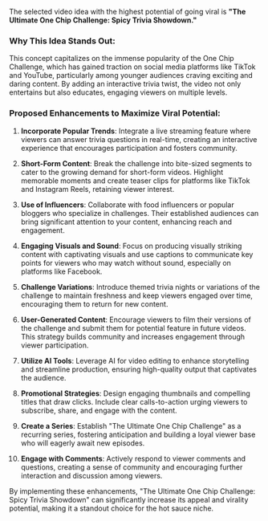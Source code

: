 The selected video idea with the highest potential of going viral is **"The Ultimate One Chip Challenge: Spicy Trivia Showdown."** 

### Why This Idea Stands Out:
This concept capitalizes on the immense popularity of the One Chip Challenge, which has gained traction on social media platforms like TikTok and YouTube, particularly among younger audiences craving exciting and daring content. By adding an interactive trivia twist, the video not only entertains but also educates, engaging viewers on multiple levels.

### Proposed Enhancements to Maximize Viral Potential:

1. **Incorporate Popular Trends**: Integrate a live streaming feature where viewers can answer trivia questions in real-time, creating an interactive experience that encourages participation and fosters community.

2. **Short-Form Content**: Break the challenge into bite-sized segments to cater to the growing demand for short-form videos. Highlight memorable moments and create teaser clips for platforms like TikTok and Instagram Reels, retaining viewer interest.

3. **Use of Influencers**: Collaborate with food influencers or popular bloggers who specialize in challenges. Their established audiences can bring significant attention to your content, enhancing reach and engagement.

4. **Engaging Visuals and Sound**: Focus on producing visually striking content with captivating visuals and use captions to communicate key points for viewers who may watch without sound, especially on platforms like Facebook.

5. **Challenge Variations**: Introduce themed trivia nights or variations of the challenge to maintain freshness and keep viewers engaged over time, encouraging them to return for new content.

6. **User-Generated Content**: Encourage viewers to film their versions of the challenge and submit them for potential feature in future videos. This strategy builds community and increases engagement through viewer participation.

7. **Utilize AI Tools**: Leverage AI for video editing to enhance storytelling and streamline production, ensuring high-quality output that captivates the audience.

8. **Promotional Strategies**: Design engaging thumbnails and compelling titles that draw clicks. Include clear calls-to-action urging viewers to subscribe, share, and engage with the content.

9. **Create a Series**: Establish "The Ultimate One Chip Challenge" as a recurring series, fostering anticipation and building a loyal viewer base who will eagerly await new episodes.

10. **Engage with Comments**: Actively respond to viewer comments and questions, creating a sense of community and encouraging further interaction and discussion among viewers.

By implementing these enhancements, "The Ultimate One Chip Challenge: Spicy Trivia Showdown" can significantly increase its appeal and virality potential, making it a standout choice for the hot sauce niche.